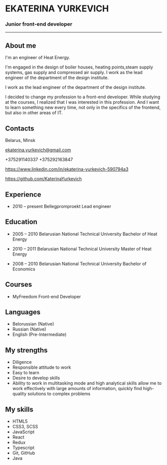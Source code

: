 # EKATERINA YURKEVICH

### Junior front-end developer
-----

## About me
I'm an engineer of Heat Energy.

I'm engaged in the design of boiler houses, heating points,steam supply systems, gas supply and compressed air supply. I work as the lead engineer of the department of the design institute.

I work as the lead engineer of the department of the design institute.

I decided to change my profession to a front-end developer. While studying at the courses, I realized that I was interested in this profession. And I want to learn something new every time, not only in the specifics of the frontend, but also in other areas of IT.

## Contacts
Belarus, Minsk

ekaterina.yurkevich@gmail.com

+375291140337
+375292163847

https://www.linkedin.com/in/ekaterina-yurkevich-590794a3

https://github.com/KaterinaYurkevich

## Experience
* 2010 – present
Bellegpromproekt
Lead engineer

## Education
* 2005 – 2010
Belarusian National Technical University
Bachelor of Heat Energy

* 2010 – 2011
Belarusian National Technical University
Master of Heat Energy

* 2008 – 2010
Belarusian National Technical University
Bachelor of Economics

## Courses
* MyFreedom
Front-end Developer

## Languages
* Belorussian (Native)
* Russian (Native)
* English (Pre-Intermediate)

## My strengths
* Diligence
* Responsible attitude to work
* Easy to learn
* Desire to develop skills
* Ability to work in multitasking mode and high analytical skills allow me to work effectively with large amounts of information, quickly find high-quality solutions to complex problems

## My skills
* HTML5
* CSS3, SCSS
* JavaScript
* React
* Redux
* Typescript
* Git, GitHub
* Java





